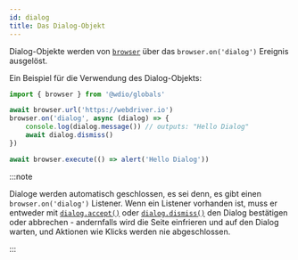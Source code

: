 ```yaml
---
id: dialog
title: Das Dialog-Objekt
---
```


Dialog-Objekte werden von [`browser`](/docs/api/browser) über das `browser.on('dialog')` Ereignis ausgelöst.

Ein Beispiel für die Verwendung des Dialog-Objekts:

```ts
import { browser } from '@wdio/globals'

await browser.url('https://webdriver.io')
browser.on('dialog', async (dialog) => {
    console.log(dialog.message()) // outputs: "Hello Dialog"
    await dialog.dismiss()
})

await browser.execute(() => alert('Hello Dialog'))
```

:::note

Dialoge werden automatisch geschlossen, es sei denn, es gibt einen `browser.on('dialog')` Listener. Wenn ein Listener vorhanden ist, muss er entweder mit [`dialog.accept()`](/docs/api/dialog/accept) oder [`dialog.dismiss()`](/docs/api/dialog/dismiss) den Dialog bestätigen oder abbrechen - andernfalls wird die Seite einfrieren und auf den Dialog warten, und Aktionen wie Klicks werden nie abgeschlossen.

:::
